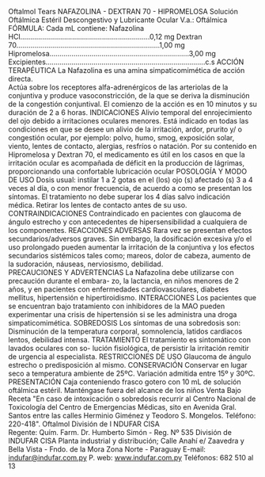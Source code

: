 Oftalmol  Tears
 NAFAZOLINA - DEXTRAN 70 - HIPROMELOSA
Solución  Oftálmica  Estéril
Descongestivo  y  Lubricante  Ocular
V.a.:  Oftálmica
FÓRMULA:
Cada  mL  contiene: 
Nafazolina HCl.................................................................0,12 mg
Dextran 70........................................................................1,00 mg
Hipromelosa......................................................................3,00 mg
Excipientes................................................................................c.s
ACCIÓN  TERAPÉUTICA
La  Nafazolina es una amina simpaticomimética de acción directa.  
Actúa sobre los receptores alfa-adrenérgicos de las arteriolas de 
la conjuntiva y produce vasoconstricción, de la que se deriva la 
disminución de la congestión conjuntival. El comienzo de la acción 
es en 10 minutos y su duración de 2 a 6 horas.
INDICACIONES
Alivio temporal del enrojecimiento del ojo debido a irritaciones 
oculares  menores.  Está  indicado  en  todas  las  condiciones 
en  que  se  desee  un  alivio  de  la  irritación,  ardor,  prurito  y/  o 
congestión ocular, por ejemplo: polvo, humo, smog, exposición 
solar, viento, lentes de contacto, alergias, resfríos o natación.
Por su contenido en Hipromelosa y Dextran 70, el medicamento 
es útil en los casos en que la irritación ocular es acompañada 
de  déficit  en  la  producción  de  lágrimas,  proporcionando  una 
confortable  lubricación  ocular 
POSOLOGÍA  Y  MODO  DE  USO
Dosis  usual:  instilar  1  a  2  gotas  en  el  (los)  ojo  (s)  afectado 
(s)  3  a  4  veces  al  día,  o  con  menor  frecuencia,  de  acuerdo 
a  como  se  presentan  los  síntomas.  El  tratamiento  no  debe 
superar  los  4  días  salvo  indicación  médica.  Retirar  los  lentes 
de  contacto  antes  de  su  uso.
CONTRAINDICACIONES
Contraindicado en pacientes con glaucoma de ángulo estrecho 
y  con  antecedentes  de  hipersensibilidad  a  cualquiera  de  los 
componentes.
REACCIONES ADVERSAS
Rara vez se presentan efectos secundarios/adversos graves. 
Sin  embargo,  la  dosificación  excesiva  y/o  el  uso  prolongado 
pueden  aumentar  la  irritación  de  la  conjuntiva  y  los  efectos 
secundarios sistémicos tales como; mareos, dolor de cabeza, 
aumento de la sudoración, náuseas, nerviosismo, debilidad.   
PRECAUCIONES  Y  ADVERTENCIAS
La Nafazolina debe utilizarse con precaución durante el embara-
zo, la lactancia, en niños menores de 2 años, y en pacientes con 
enfermedades cardiovasculares, diabetes mellitus, hipertensión 
e hipertiroidismo.
INTERACCIONES
Los pacientes que se encuentran bajo tratamiento con inhibidores 
de la MAO pueden experimentar una crisis de hipertensión si 
se  les  administra  una  droga  simpaticomimética. 
SOBREDOSIS
Los  síntomas  de  una  sobredosis  son:  Disminución  de  la 
temperatura  corporal,  somnolencia,  latidos  cardiacos  lentos, 
debilidad  intensa.
TRATAMIENTO
El  tratamiento  es    sintomático  con  lavados  oculares  con  so-
lución  fisiológica,  de  persistir  la  irritación  remitir  de  urgencia 
al  especialista.
RESTRICCIONES DE USO
Glaucoma  de  ángulo  estrecho  o  predisposición  al  mismo.
CONSERVACIÓN 
Conservar  en  lugar  seco  a  temperatura  ambiente  de  25ºC. 
Variación  admitida  entre  15º  y  30ºC. 
PRESENTACIÓN
Caja  conteniendo  frasco  gotero  con  10  mL  de  solución 
oftálmica  estéril.
Manténgase  fuera  del  alcance  de  los  niños
Venta  Bajo  Receta
"En  caso  de  intoxicación  o  sobredosis  recurrir  al  Centro 
Nacional  de  Toxicología  del  Centro  de  Emergencias  Médicas, 
sito en Avenida Gral. Santos entre las calles Herminio Giménez 
y  Teodoro  S.  Mongelos.
Teléfono:  220-418".
Oftalmol
División de I NDUFAR CISA  
Regente: Quím. Farm.
Dr. Humberto Simón - Reg. Nº 535
División de INDUFAR CISA
Planta industrial y distribución;
Calle Anahí e/ Zaavedra y 
Bella Vista - Fndo. de la Mora
Zona Norte - Paraguay
E-mail: indufar@indufar.com.py
P. web: www.indufar.com.py
Teléfonos: 682 510 al 13                       
